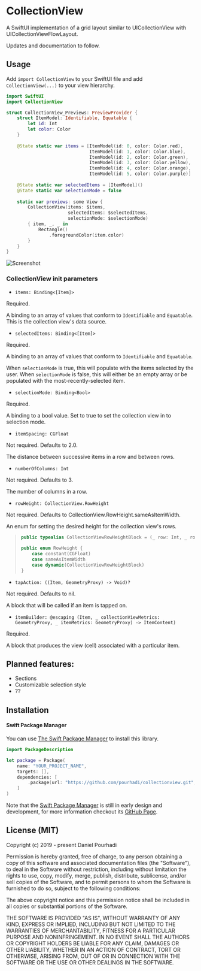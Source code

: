 # CollectionView

A SwiftUI implementation of a grid layout similar to UICollectionView with UICollectionViewFlowLayout.

Updates and documentation to follow.

## Usage

Add `import CollectionView` to your SwiftUI file and add `CollectionView(...)` to your view hierarchy. 

```swift
import SwiftUI
import CollectionView

struct CollectionView_Previews: PreviewProvider {
    struct ItemModel: Identifiable, Equatable {
        let id: Int
        let color: Color
    }
    
    @State static var items = [ItemModel(id: 0, color: Color.red),
                               ItemModel(id: 1, color: Color.blue),
                               ItemModel(id: 2, color: Color.green),
                               ItemModel(id: 3, color: Color.yellow),
                               ItemModel(id: 4, color: Color.orange),
                               ItemModel(id: 5, color: Color.purple)]
    
    @State static var selectedItems = [ItemModel]()
    @State static var selectionMode = false
    
    static var previews: some View {
        CollectionView(items: $items,
                       selectedItems: $selectedItems,
                       selectionMode: $selectionMode)
        { item, _, _ in
            Rectangle()
                .foregroundColor(item.color)
        }
    }
}

```
![Screenshot](https://github.com/pourhadi/collectionview/blob/master/screenshot.png?raw=true)

### CollectionView init parameters

 * `items: Binding<[Item]>`

Required. 

A binding to an array of values that conform to `Identifiable` and `Equatable`. This is the collection view's data source.

* `selectedItems: Binding<[Item]>`

Required.

A binding to an array of values that conform to `Identifiable` and `Equatable`.

When `selectionMode` is true, this will populate with the items selected by the user. When `selectionMode` is false, this will either be an empty array or be populated with the most-recently-selected item.

* `selectionMode: Binding<Bool>`

Required.

A binding to a bool value. Set to true to set the collection view in to selection mode.

* `itemSpacing: CGFloat`

Not required. Defaults to 2.0.

The distance between successive items in a row and between rows.

* `numberOfColumns: Int`

Not required. Defaults to 3.

The number of columns in a row.

* `rowHeight: CollectionView.RowHeight`

Not required. Defaults to CollectionView.RowHeight.sameAsItemWidth.

An enum for setting the desired height for the collection view's rows.

>   ```swift
>   public typealias CollectionViewRowHeightBlock = (_ row: Int, _ rowMetrics: GeometryProxy, _ itemSpacing: CGFloat, _ numberOfColumns: Int) -> CGFloat
>       
>   public enum RowHeight {
>       case constant(CGFloat)
>       case sameAsItemWidth
>       case dynamic(CollectionViewRowHeightBlock)
>   }
>    ```

* `tapAction: ((Item, GeometryProxy) -> Void)?`

Not required. Defaults to nil.

A block that will be called if an item is tapped on.

* `itemBuilder: @escaping (Item, _ collectionViewMetrics: GeometryProxy, _ itemMetrics: GeometryProxy) -> ItemContent)`

Required.

A block that produces the view (cell) associated with a particular item.

## Planned features:
* Sections
* Customizable selection style
* ??

## Installation

#### Swift Package Manager
You can use [The Swift Package Manager](https://swift.org/package-manager) to install this library.

```swift
import PackageDescription

let package = Package(
    name: "YOUR_PROJECT_NAME",
    targets: [],
    dependencies: [
        .package(url: "https://github.com/pourhadi/collectionview.git", .branch("master"))    
    ]
)
```

Note that the [Swift Package Manager](https://swift.org/package-manager) is still in early design and development, for more information checkout its [GitHub Page](https://github.com/apple/swift-package-manager).

## License (MIT)

Copyright (c) 2019 - present Daniel Pourhadi

Permission is hereby granted, free of charge, to any person obtaining a copy
of this software and associated documentation files (the "Software"), to deal
in the Software without restriction, including without limitation the rights
to use, copy, modify, merge, publish, distribute, sublicense, and/or sell
copies of the Software, and to permit persons to whom the Software is
furnished to do so, subject to the following conditions:

The above copyright notice and this permission notice shall be included in
all copies or substantial portions of the Software.

THE SOFTWARE IS PROVIDED "AS IS", WITHOUT WARRANTY OF ANY KIND, EXPRESS OR
IMPLIED, INCLUDING BUT NOT LIMITED TO THE WARRANTIES OF MERCHANTABILITY,
FITNESS FOR A PARTICULAR PURPOSE AND NONINFRINGEMENT. IN NO EVENT SHALL THE
AUTHORS OR COPYRIGHT HOLDERS BE LIABLE FOR ANY CLAIM, DAMAGES OR OTHER
LIABILITY, WHETHER IN AN ACTION OF CONTRACT, TORT OR OTHERWISE, ARISING FROM,
OUT OF OR IN CONNECTION WITH THE SOFTWARE OR THE USE OR OTHER DEALINGS IN
THE SOFTWARE.
